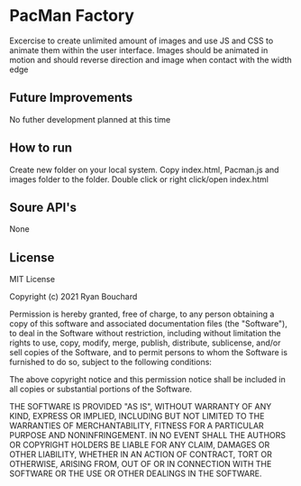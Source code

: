 <h1>PacMan Factory</h1>
Excercise to create unlimited amount of images and use JS and CSS  to animate them within the user interface. Images should be animated in motion and should reverse direction  and image when contact with the width edge
<h2>Future Improvements</h2>
No futher development planned at this time
<h2>How to run</h2>
Create new folder on your local system. Copy index.html, Pacman.js and images folder to the folder. Double click or right click/open index.html
<h2>Soure API's</h2>
None
<h2>License</h2>
MIT License

Copyright (c) 2021 Ryan Bouchard

Permission is hereby granted, free of charge, to any person obtaining a copy
of this software and associated documentation files (the "Software"), to deal
in the Software without restriction, including without limitation the rights
to use, copy, modify, merge, publish, distribute, sublicense, and/or sell
copies of the Software, and to permit persons to whom the Software is
furnished to do so, subject to the following conditions:

The above copyright notice and this permission notice shall be included in all
copies or substantial portions of the Software.

THE SOFTWARE IS PROVIDED "AS IS", WITHOUT WARRANTY OF ANY KIND, EXPRESS OR
IMPLIED, INCLUDING BUT NOT LIMITED TO THE WARRANTIES OF MERCHANTABILITY,
FITNESS FOR A PARTICULAR PURPOSE AND NONINFRINGEMENT. IN NO EVENT SHALL THE
AUTHORS OR COPYRIGHT HOLDERS BE LIABLE FOR ANY CLAIM, DAMAGES OR OTHER
LIABILITY, WHETHER IN AN ACTION OF CONTRACT, TORT OR OTHERWISE, ARISING FROM,
OUT OF OR IN CONNECTION WITH THE SOFTWARE OR THE USE OR OTHER DEALINGS IN THE
SOFTWARE.
